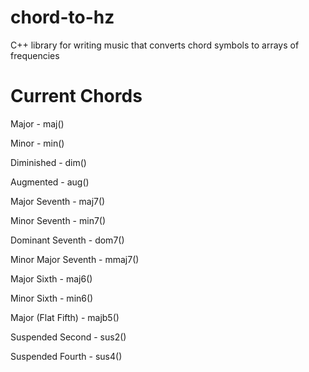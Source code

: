 # chord-to-hz
C++ library for writing music that converts chord symbols to arrays of frequencies

# Current Chords
Major - maj()

Minor - min()

Diminished - dim()

Augmented - aug()

Major Seventh - maj7()

Minor Seventh - min7()

Dominant Seventh - dom7()

Minor Major Seventh - mmaj7()

Major Sixth - maj6()

Minor Sixth - min6()

Major (Flat Fifth) - majb5()

Suspended Second - sus2()

Suspended Fourth - sus4()